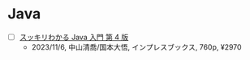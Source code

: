 # Java

- [ ] [スッキリわかる Java 入門 第 4 版](https://book.impress.co.jp/books/1123101044)
  - 2023/11/6, 中山清喬/国本大悟, インプレスブックス, 760p, ¥2970
